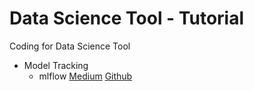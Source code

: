 # Data Science Tool - Tutorial
Coding for Data Science Tool
- Model Tracking
	- mlflow [Medium](https://medium.com/@makcedward/model-tracking-tools-for-data-science-mlflow-51b681f8452e) [Github](https://github.com/makcedward/data_science_tool/blob/master/sample/mlflow-tracking-evaluation.md)